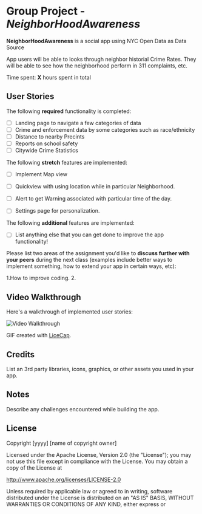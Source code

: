 # Group Project - *NeighborHoodAwareness*

**NeighborHoodAwareness** is a social app using NYC Open Data as Data Source

App users will be able to looks through neighbor historial Crime Rates. They will be able to see how the neighborhood perform in 311 complaints, etc. 

Time spent: **X** hours spent in total

## User Stories

The following **required** functionality is completed:

- [ ] Landing page to navigate a few categories of data
- [ ] Crime and enforcement data by some categories such as race/ethnicity
- [ ] Distance to nearby Precints
- [ ] Reports on school safety
- [ ] Citywide Crime Statistics

The following **stretch** features are implemented:

- [ ] Implement Map view
- [ ] Quickview with using location while in particular Neighborhood. 
- [ ] Alert to get Warning associated with particular time of the day.
- [ ] Settings page for personalization.


The following **additional** features are implemented:

- [ ] List anything else that you can get done to improve the app functionality!

Please list two areas of the assignment you'd like to **discuss further with your peers** during the next class (examples include better ways to implement something, how to extend your app in certain ways, etc):

1.How to improve coding.
2.

## Video Walkthrough

Here's a walkthrough of implemented user stories:

<img src='https://i.imgur.com/abc.gif' title='Video Walkthrough' width='' alt='Video Walkthrough' />

GIF created with [LiceCap](http://www.cockos.com/licecap/).

## Credits

List an 3rd party libraries, icons, graphics, or other assets you used in your app.



## Notes

Describe any challenges encountered while building the app.

## License

Copyright [yyyy] [name of copyright owner]

Licensed under the Apache License, Version 2.0 (the "License");
you may not use this file except in compliance with the License.
You may obtain a copy of the License at

http://www.apache.org/licenses/LICENSE-2.0

Unless required by applicable law or agreed to in writing, software
distributed under the License is distributed on an "AS IS" BASIS,
WITHOUT WARRANTIES OR CONDITIONS OF ANY KIND, either express or 
